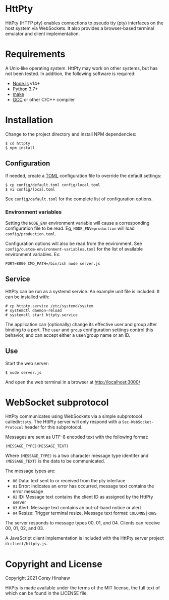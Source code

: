 HttPty
======

HttPty (HTTP pty) enables connections to pseudo tty (pty) interfaces on the host
system via WebSockets. It also provides a browser-based terminal emulator and
client implementation.

# Requirements

A Unix-like operating system. HttPty may work on other systems, but has not been
tested. In addition, the following software is required:

  * [Node.js][1] v14+
  * [Python][2] 3.7+
  * [make][3]
  * [GCC][4] or other C/C++ compiler

# Installation

Change to the project directory and install NPM dependencies:

    $ cd httpty
    $ npm install

## Configuration

If needed, create a [TOML][5] configuration file to override the default
settings:

    $ cp config/default.toml config/local.toml
    $ vi config/local.toml

See `config/default.toml` for the complete list of configuration options.

### Environment variables

Setting the `NODE_ENV` environment variable will cause a corresponding
configuration file to be read. Eg, `NODE_ENV=production` will load
`config/production.toml`.

Configuration options will also be read from the environment. See
`config/custom-environment-variables.toml` for the list of available
environment variables. Ex:

    PORT=8000 CMD_PATH=/bin/zsh node server.js

## Service

HttPty can be run as a systemd service. An example unit file is included. It can
be installed with:

    # cp httpty.service /etc/systemd/system
    # systemctl daemon-reload
    # systemctl start httpty.service

The application can (optionally) change its effective user and group after
binding to a port. The `user` and `group` configuration settings control this
behavior, and can accept either a user/group name or an ID.

## Use

Start the web server:

    $ node server.js

And open the web terminal in a browser at [http://localhost:3000/](http://localhost:3000/)

# WebSocket subprotocol

HttPty communicates using WebSockets via a simple subprotocol called`httpty`.
The HttPty server will only respond with a `Sec-WebSocket-Protocol` header for
this subprotocol.

Messages are sent as UTF-8 encoded text with the following format:

    (MESSAGE_TYPE)(MESSAGE_TEXT)

Where `(MESSAGE_TYPE)` is a two character message type identifer and
`(MESSAGE_TEXT)` is the data to be communicated.

The message types are:

  * `00` Data: text sent to or received from the pty interface
  * `01` Error: indicates an error has occurred, message text contains the error message
  * `02` ID: Message text contains the client ID as assigned by the HttPty server
  * `03` Alert: Message text contains an out-of-band notice or alert
  * `04` Resize: Trigger terminal resize. Message text format: `COLUMNS|ROWS`

The server responds to message types 00, 01, and 04. Clients can receive 00, 01,
02, and 03.

A JavaScript client implementation is included with the HttPty server project in
`client/httpty.js`.

# Copyright and License

Copyright 2021 Corey Hinshaw

HttPty is made available under the terms of the MIT license, the full text of
which can be found in the LICENSE file.


[1]: https://nodejs.org/en/
[2]: https://www.python.org
[3]: https://www.gnu.org/software/make/
[4]: https://gcc.gnu.org
[5]: https://github.com/toml-lang/toml
